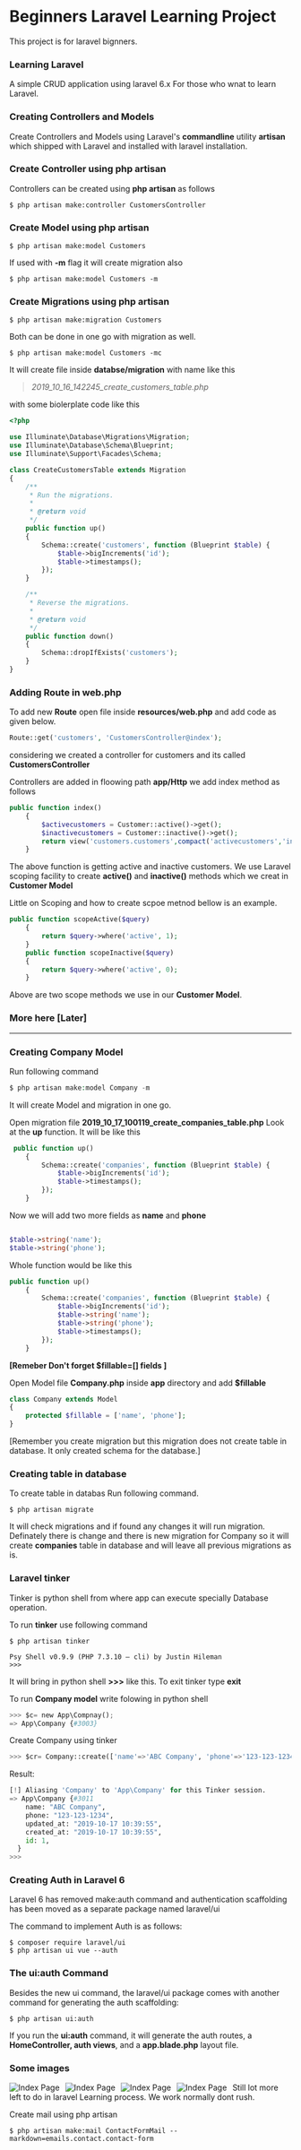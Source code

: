 # Beginners Laravel Learning Project 
This project is for laravel bignners.
### Learning Laravel
A simple CRUD application using laravel 6.x For those who wnat to learn Laravel.

### Creating Controllers and Models 

Create Controllers and Models using Laravel's **commandline** utility **artisan** which shipped with Laravel and installed with laravel installation.


### Create Controller using php artisan
 Controllers can be created using **php artisan** as follows
 ```shell
 $ php artisan make:controller CustomersController
 ```
### Create Model using php artisan
 ```shell
 $ php artisan make:model Customers
 ```
 If used with **-m** flag it will create migration also
 ```shell
 $ php artisan make:model Customers -m
 ```
### Create Migrations using php artisan
 ```shell
 $ php artisan make:migration Customers
 ```

 Both can be done in one go with migration as well.
 ```shell
 $ php artisan make:model Customers -mc
 ```

 It will create file inside **databse/migration** with name like this 
 > *2019_10_16_142245_create_customers_table.php*

with some biolerplate code like this
```php
<?php

use Illuminate\Database\Migrations\Migration;
use Illuminate\Database\Schema\Blueprint;
use Illuminate\Support\Facades\Schema;

class CreateCustomersTable extends Migration
{
    /**
     * Run the migrations.
     *
     * @return void
     */
    public function up()
    {
        Schema::create('customers', function (Blueprint $table) {
            $table->bigIncrements('id');
            $table->timestamps();
        });
    }

    /**
     * Reverse the migrations.
     *
     * @return void
     */
    public function down()
    {
        Schema::dropIfExists('customers');
    }
}

```


 ### Adding Route in web.php

 To add new **Route**  open file inside **resources/web.php** and add code as given below.
 ```php
 Route::get('customers', 'CustomersController@index');
 ```
 considering we created a controller for customers and its called **CustomersController**
 
 
Controllers are added in floowing path **app/Http**
we add index method as follows
```php
public function index()
    {
        $activecustomers = Customer::active()->get();
        $inactivecustomers = Customer::inactive()->get();
        return view('customers.customers',compact('activecustomers','inactivecustomers'));
    }
```
The above function is getting active and inactive customers.
We use Laravel scoping facility to create **active()** and **inactive()** methods which we creat in **Customer Model**

Little on Scoping and how to create scpoe metnod bellow is an example.
```php
public function scopeActive($query)
    {
        return $query->where('active', 1);
    }
    public function scopeInactive($query)
    {
        return $query->where('active', 0);
    }
```
Above are two scope methods we use in our **Customer Model**.

### More here [Later]

----

### Creating Company Model
Run following command 
```php 
$ php artisan make:model Company -m
```
It will create Model and migration in one go.

Open migration file **2019_10_17_100119_create_companies_table.php**
Look at the **up** function. It will be like this 
```php
 public function up()
    {
        Schema::create('companies', function (Blueprint $table) {
            $table->bigIncrements('id');
            $table->timestamps();
        });
    }
```
Now we will add two more fields as **name** and **phone**
```php

$table->string('name');
$table->string('phone');
```
Whole function would be like this
```php
public function up()
    {
        Schema::create('companies', function (Blueprint $table) {
            $table->bigIncrements('id');
			$table->string('name');
			$table->string('phone');
            $table->timestamps();
        });
    }
```

**[Remeber Don't forget $fillable=[] fields ]**

Open Model file **Company.php** inside **app** directory
and add **$fillable**
```php
class Company extends Model
{
    protected $fillable = ['name', 'phone'];
}
```

[Remember you create migration but this migration does not create table in database. It only created schema for the database.]

### Creating table in database
To create table in databas Run following command.
```shell
$ php artisan migrate
```
It will check migrations and if found any changes it will run migration.
Definately there is change and there is new migration for Company so it will create **companies** table in database and will leave all previous migrations as is.

### Laravel tinker

Tinker is python shell from where app can execute specially Database operation.

To run **tinker** use following command
```shell
$ php artisan tinker

Psy Shell v0.9.9 (PHP 7.3.10 — cli) by Justin Hileman
>>>
```

It will bring in python shell **>>>** like this. To exit tinker type **exit**

 To run **Company model** write folowing in python shell
 ```python
 >>> $c= new App\Compnay();
 => App\Company {#3003}
 ```
 Create Company using tinker
 ```python
 >>> $cr= Company::create(['name'=>'ABC Company', 'phone'=>'123-123-1234'])
 ```
 Result:
 ```python 
 [!] Aliasing 'Company' to 'App\Company' for this Tinker session.
=> App\Company {#3011
     name: "ABC Company",
     phone: "123-123-1234",
     updated_at: "2019-10-17 10:39:55",
     created_at: "2019-10-17 10:39:55",
     id: 1,
   }
>>> 
 ```

 ### Creating Auth in Laravel 6
 Laravel 6 has removed make:auth command and authentication scaffolding has been moved as a separate package named laravel/ui

The command to implement Auth is as follows:

```shell
$ composer require laravel/ui
$ php artisan ui vue --auth
```
### The ui:auth Command

Besides the new ui command, the laravel/ui package comes with another command for generating the auth scaffolding:

```shell
$ php artisan ui:auth
```
If you run the **ui:auth** command, it will generate the auth routes, a **HomeController, auth views**, and a **app.blade.php** layout file.


### Some images


<img src="public/images/index.png"
     alt="Index Page"
     style="float: left; margin-right: 10px;" />
<img src="public/images/create.png"
     alt="Index Page"
     style="float: left; margin-right: 10px;" />
<img src="public/images/edit.png"
     alt="Index Page"
     style="float: left; margin-right: 10px;" />
<img src="public/images/show.png"
     alt="Index Page"
     style="float: left; margin-right: 10px;" />


Still lot more left to do in laravel Learning process.
We work normally dont rush.


Create mail using php artisan
```shell
$ php artisan make:mail ContactFormMail --markdown=emails.contact.contact-form
```
